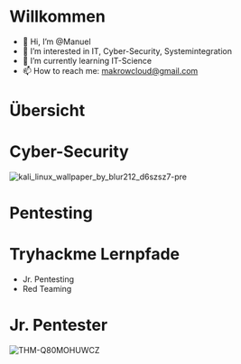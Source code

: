 # Willkommen 

- 👋 Hi, I’m @Manuel
- 👀 I’m interested in IT, Cyber-Security, Systemintegration 
- 🌱 I’m currently learning IT-Science
- 📫 How to reach me: makrowcloud@gmail.com

<!---
Netzknoten/Startseite a ✨ special ✨ repository because its `README.md` (this file) appears on your GitHub profile.
You can click the Preview link to take a look at your changes.
--->

# Übersicht 

# Cyber-Security

![kali_linux_wallpaper_by_blur212_d6szsz7-pre](https://user-images.githubusercontent.com/114874531/207579194-578abaca-a0f3-4661-bc53-684bf9ce728d.jpg)

# Pentesting

# Tryhackme Lernpfade
- Jr. Pentesting 
- Red Teaming

# Jr. Pentester
![THM-Q80MOHUWCZ](https://user-images.githubusercontent.com/114874531/222906339-467cac53-a884-4fe8-aafc-aa3fafedf329.png)


